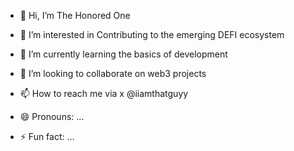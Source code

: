 - 👋 Hi, I’m The Honored One
- 👀 I’m interested in Contributing to the emerging DEFI ecosystem
- 🌱 I’m currently learning the basics of development
- 💞️ I’m looking to collaborate on web3 projects
- 📫 How to reach me via x @iiamthatguyy

- 😄 Pronouns: ...
- ⚡ Fun fact: ...

<!---
oAnthonyo/oAnthonyo is a ✨ special ✨ repository because its `README.md` (this file) appears on your GitHub profile.
You can click the Preview link to take a look at your changes.
--->
